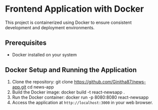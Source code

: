 # Frontend Application with Docker

This project is containerized using Docker to ensure consistent development and deployment environments.

## Prerequisites

- Docker installed on your system

## Docker Setup and Running the Application

1. Clone the repository:
   git clone https://github.com/Ginitha87/news-app.git
   cd news-app
2. Build the Docker image:
   docker build -t react-newsapp .
3. Run the Docker container:
   docker run -p 8080:8080 react-newsapp
4. Access the application at `http://localhost:3000` in your web browser.
